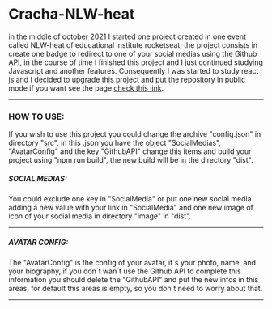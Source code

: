<h1>
  Cracha-NLW-heat
</h1>


<p>
  in the middle of october 2021 I started one project created in one event called NLW-heat of educational institute rocketseat, the project consists in create one badge to redirect to one of your social medias using the Github API, in the course of time I finished this project and I just continued studying Javascript and another features. Consequently I was started to study react js and I decided to upgrade this project and put the repository in public mode if you want see the page <a href="https://nlw-heat-card-demo.netlify.app/">check this link</a>.
</p>

<hr/>

<h3>
  HOW TO USE:
</h3>

<p>
  If you wish to use this project you could change the archive "config.json" in directory "src", in this .json you have the object "SocialMedias", "AvatarConfig" and the key "GithubAPI" change this items  and build your project using "npm run build", the new build will be in the directory "dist".
</p>


<h5>
  SOCIAL MEDIAS:
</h5>

<p>
  You could exclude one key in "SocialMedia" or put one new social media adding a new value with your link in "SocialMedia" and one new image of icon of your social media in directory "image" in "dist".
</p>

<hr/>

<h5>
  AVATAR CONFIG:
</h5>
  The "AvatarConfig" is the config of your avatar, it´s your photo, name, and your biography, if you don´t wan´t use the Github API to complete this information you should delete the "GithubAPI" and put the new infos in this areas, for default this areas is empty, so you don´t need to worry about that.
<hr/>
